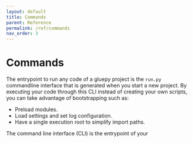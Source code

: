 ```yaml
---
layout: default
title: Commands
parent: Reference
permalink: /ref/commands
nav_order: 3
---
```


# Commands

The entrypoint to run any code of a gluepy project is the `run.py` commandline interface
that is generated when you start a new project. By executing your code through this 
CLI instead of creating your own scripts, you can take advantage of bootstrapping such
as:

* Preload modules.
* Load settings and set log configuration.
* Have a single execution root to simplify import paths.

The command line interface (CLI) is the entrypoint of your 